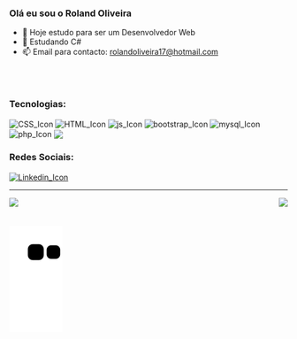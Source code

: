 ### Olá eu sou o Roland Oliveira

- 🔭 Hoje estudo para ser um Desenvolvedor Web
- 🌱 Estudando C#
- 📫 Email para contacto: rolandoliveira17@hotmail.com
 ##


<div style="display: inline_block"><br>
<h3> Tecnologias: </h3>
<img align="center" alt="CSS_Icon" height="40" widht="50" src="https://cdn.jsdelivr.net/gh/devicons/devicon/icons/css3/css3-original.svg" />
<img align="center" alt="HTML_Icon" height="40" widht="50" src="https://cdn.jsdelivr.net/gh/devicons/devicon/icons/html5/html5-original.svg" />
<img align="center" alt="js_Icon" height="40" widht="50" src="https://cdn.jsdelivr.net/gh/devicons/devicon/icons/javascript/javascript-original.svg" />
<img align="center" alt="bootstrap_Icon" height="40" widht="50" src="https://cdn.jsdelivr.net/gh/devicons/devicon/icons/bootstrap/bootstrap-original.svg" />
<img align="center" alt="mysql_Icon" height="40" widht="50" src="https://cdn.jsdelivr.net/gh/devicons/devicon/icons/mysql/mysql-original-wordmark.svg" />
<img align="center" alt="php_Icon" height="40" widht="50" src="https://cdn.jsdelivr.net/gh/devicons/devicon/icons/php/php-original.svg" />
 <img align="center"  height="40" widht="50" src="https://cdn.jsdelivr.net/gh/devicons/devicon/icons/java/java-original-wordmark.svg" />
 <h3> Redes Sociais:

          
</h3>
<a href="https://www.linkedin.com/in/roland-oliveira/"><img align="center" alt="Linkedin_Icon" height="30" widht="40" src="https://cdn.jsdelivr.net/gh/devicons/devicon/icons/linkedin/linkedin-original.svg" /></a>
  
 <hr>
 
 </div>
 
 

<div>
<img  height="190em"  src="https://github-readme-stats.vercel.app/api?username=Roland-Oliveira&show_icons=true&theme=transparent&include_all_commits=true&count_private=true"/>
<img height="190em" align="right"  src="https://github-readme-stats.vercel.app/api/top-langs/?username=Roland-Oliveira&layout=compact&langs_count=16&theme=transparent"/>

</div>
<br>

![Snake animation](https://github.com/Roland-Oliveira/Roland-Oliveira/blob/output/github-contribution-grid-snake.svg)
           
          
